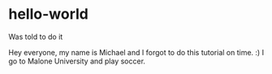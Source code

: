 # hello-world
Was told to do it

Hey everyone, my name is Michael and I forgot to do this tutorial on time. :)
I go to Malone University and play soccer.
